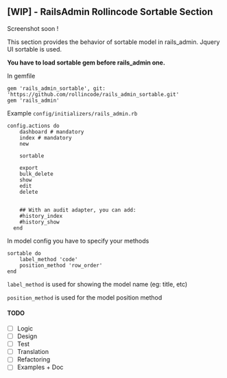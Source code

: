 [WIP] - RailsAdmin Rollincode Sortable Section
--------------------

Screenshot soon !

This section provides the behavior of sortable model in rails_admin.
Jquery UI sortable is used.

**You have to load sortable gem before rails_admin one.**

In gemfile

````
gem 'rails_admin_sortable', git: 'https://github.com/rollincode/rails_admin_sortable.git'
gem 'rails_admin'
````

Example `config/initializers/rails_admin.rb`

````
config.actions do
    dashboard # mandatory
    index # mandatory
    new

    sortable

    export
    bulk_delete
    show
    edit
    delete


    ## With an audit adapter, you can add:
    #history_index
    #history_show
  end
````

In model config you have to specify your methods

````
sortable do
    label_method 'code'
    position_method 'row_order'
end
````

`label_method` is used for showing the model name (eg: title, etc)

`position_method` is used for the model position method

#### TODO ####

- [ ] Logic
- [ ] Design
- [ ] Test
- [ ] Translation
- [ ] Refactoring
- [ ] Examples + Doc